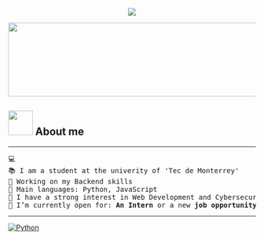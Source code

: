 
<div>
 <p align="center">
  <a href="https://github.com/rox-dotcom"><img src="https://readme-typing-svg.herokuapp.com?color=%7B2CBF&center=true&vCenter=true&lines=Hi+%2C+welcome+to+my+Github+page;I+am+rox-dotcom;I+am+a+student+in+Computer+Science;Web+Dev;Cybersecurity+enthusiast;Always+learning+something+new;"></a>
 </p>
</div
 
<div align="center">
 <img src="" 
  height="150px" width="1000px"/> 
</div>


## <picture><img src = "https://github.com/7oSkaaa/7oSkaaa/blob/main/Images/about_me.gif?raw=true" width = 50px></picture> About me

<hr>

<pre>
💻 
📚 I am a student at the univerity of 'Tec de Monterrey'
🔭 Working on my Backend skills
🌟 Main languages: Python, JavaScript
🚩 I have a strong interest in Web Development and Cybersecurity.
🤔 I’m currently open for: <b>An Intern</b> or a new <b>job opportunity</b>, this is <a href="_" target="_blank">MY RESUME.</a>
</pre>
<hr>

[![Python](https://img.shields.io/badge/Code-Python-blue.svg)](https://shields.io/)

